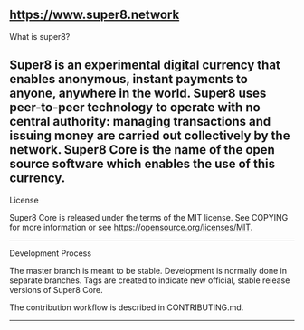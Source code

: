 https://www.super8.network
----------------------------------------------------------------------------------------------------------------------------------
What is super8?

Super8 is an experimental digital currency that enables anonymous, instant payments to anyone, anywhere in the world. Super8 uses peer-to-peer technology to operate with no central authority: managing transactions and issuing money are carried out collectively by the network. Super8 Core is the name of the open source software which enables the use of this currency.
---------------------------------------------------------------------------------------------------------------------------------

License

Super8 Core is released under the terms of the MIT license. See COPYING for more information or see https://opensource.org/licenses/MIT.

----------------------------------------------------------------------------------------------------------------------------------
Development Process

The master branch is meant to be stable. Development is normally done in separate branches. Tags are created to indicate new official, stable release versions of Super8 Core.

The contribution workflow is described in CONTRIBUTING.md.

------------------------------------------------------------------------------------------------------------------------------------
